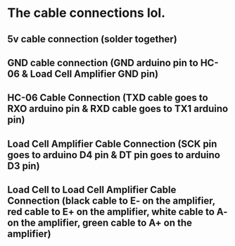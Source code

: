 # The cable connections lol.

## 5v cable connection (solder together)
## GND cable connection (GND arduino pin to HC-06 & Load Cell Amplifier GND pin)
## HC-06 Cable Connection (TXD cable goes to RXO arduino pin & RXD cable goes to TX1 arduino pin)
## Load Cell Amplifier Cable Connection (SCK pin goes to arduino D4 pin & DT pin goes to arduino D3 pin)
## Load Cell to Load Cell Amplifier Cable Connection (black cable to E- on the amplifier, red cable to E+ on the amplifier, white cable to A- on the amplifier, green cable to A+ on the amplifier)
